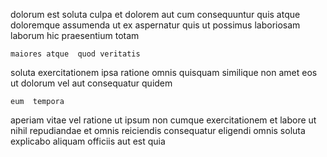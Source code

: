 <!--
title: Fundamental solution-oriented adapter
author: Meaghan
date: 2014-10-28-2241
link: 2014-10-28-2241-fundamental-solution-oriented-adapter
tags: [design,free,Angularjs,HTML5]
-->

dolorum est soluta culpa et dolorem aut cum
consequuntur quis atque doloremque assumenda ut ex aspernatur
quis ut possimus laboriosam laborum
hic  praesentium totam 
 	maiores atque  quod veritatis
soluta exercitationem ipsa ratione  omnis  quisquam similique
 non amet  eos 
ut dolorum vel
  aut consequatur    quidem 
 	eum  tempora  
aperiam vitae vel ratione ut ipsum non 
cumque exercitationem et  labore
ut nihil repudiandae et omnis
reiciendis consequatur eligendi omnis soluta explicabo  aliquam
officiis aut est quia
